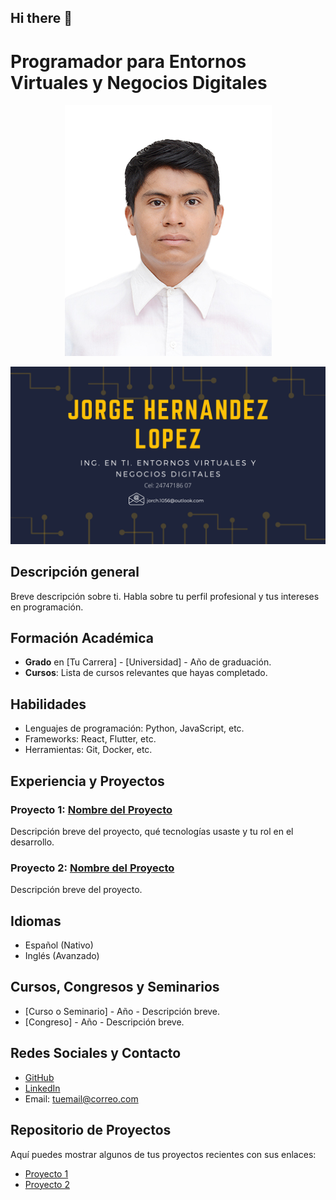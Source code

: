 ## Hi there 👋
# Programador para Entornos Virtuales y Negocios Digitales 

<p align='center'><img src= 'https://github.com/chema1056/chema1056/blob/main/Jorge%20Hern%C3%A1ndez%20L%C3%B3pez%20TIAEVND%206A.jpg'></p>
<p align='center'><img src= 'https://github.com/chema1056/chema1056/blob/main/portada.png'></p>

## Descripción general
Breve descripción sobre ti. Habla sobre tu perfil profesional y tus intereses en programación.

## Formación Académica
- **Grado** en [Tu Carrera] - [Universidad] - Año de graduación.
- **Cursos**: Lista de cursos relevantes que hayas completado.

## Habilidades
- Lenguajes de programación: Python, JavaScript, etc.
- Frameworks: React, Flutter, etc.
- Herramientas: Git, Docker, etc.

## Experiencia y Proyectos
### Proyecto 1: [Nombre del Proyecto](enlace_a_proyecto)
Descripción breve del proyecto, qué tecnologías usaste y tu rol en el desarrollo.

### Proyecto 2: [Nombre del Proyecto](enlace_a_proyecto)
Descripción breve del proyecto.

## Idiomas
- Español (Nativo)
- Inglés (Avanzado)

## Cursos, Congresos y Seminarios
- [Curso o Seminario] - Año - Descripción breve.
- [Congreso] - Año - Descripción breve.

## Redes Sociales y Contacto
- [GitHub](https://github.com/tuusuario)
- [LinkedIn](https://linkedin.com/in/tuusuario)
- Email: tuemail@correo.com

## Repositorio de Proyectos
Aquí puedes mostrar algunos de tus proyectos recientes con sus enlaces:
- [Proyecto 1](https://github.com/tuusuario/proyecto1)
- [Proyecto 2](https://github.com/tuusuario/proyecto2)

<!--
**chema1056/chema1056** is a ✨ _special_ ✨ repository because its `README.md` (this file) appears on your GitHub profile.

Here are some ideas to get you started:

- 🔭 I’m currently working on ...
- 🌱 I’m currently learning ...
- 👯 I’m looking to collaborate on ...
- 🤔 I’m looking for help with ...
- 💬 Ask me about ...
- 📫 How to reach me: ...
- 😄 Pronouns: ...
- ⚡ Fun fact: ...
-->

